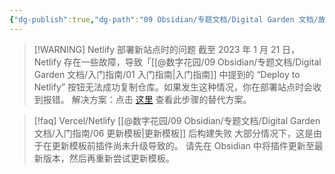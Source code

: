 ```yaml
---
{"dg-publish":true,"dg-path":"09 Obsidian/专题文档/Digital Garden 文档/故障排除.md","permalink":"/09 Obsidian/专题文档/Digital Garden 文档/故障排除/","noteIcon":"dg-note-icon","created":"2025-07-30","updated":"2025-07-30"}
---
```



> [!WARNING] Netlify 部署新站点时的问题
> 截至 2023 年 1 月 21 日，Netlify 存在一些故障，导致「[[@数字花园/09 Obsidian/专题文档/Digital Garden 文档/入门指南/01 入门指南\|入门指南]] 中提到的 “Deploy to Netlify” 按钮无法成功复制仓库。如果发生这种情况，你在部署站点时会收到报错。
> 解决方案：点击 [这里](https://github.com/oleeskild/obsidian-digital-garden/issues/167#issuecomment-1399222123) 查看此步骤的替代方案。

> [!faq] Vercel/Netlify [[@数字花园/09 Obsidian/专题文档/Digital Garden 文档/入门指南/06 更新模板\|更新模板]] 后构建失败
> 大部分情况下，这是由于在更新模板前插件尚未升级导致的。
> 请先在 Obsidian 中将插件更新至最新版本，然后再重新尝试更新模板。